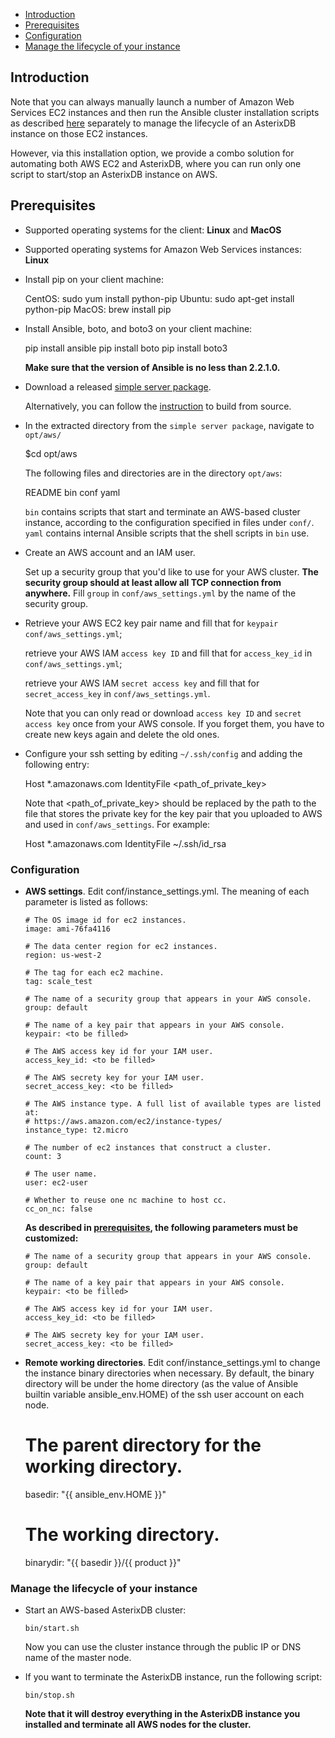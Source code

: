 <!--
 ! Licensed to the Apache Software Foundation (ASF) under one
 ! or more contributor license agreements.  See the NOTICE file
 ! distributed with this work for additional information
 ! regarding copyright ownership.  The ASF licenses this file
 ! to you under the Apache License, Version 2.0 (the
 ! "License"); you may not use this file except in compliance
 ! with the License.  You may obtain a copy of the License at
 !
 !   http://www.apache.org/licenses/LICENSE-2.0
 !
 ! Unless required by applicable law or agreed to in writing,
 ! software distributed under the License is distributed on an
 ! "AS IS" BASIS, WITHOUT WARRANTIES OR CONDITIONS OF ANY
 ! KIND, either express or implied.  See the License for the
 ! specific language governing permissions and limitations
 ! under the License.
 !-->

* [Introduction](#Introduction)
* [Prerequisites](#Prerequisites)
* [Configuration](#config)
* [Manage the lifecycle of your instance](#lifecycle)

## <a id="Introduction">Introduction</a>
   Note that you can always manually launch a number of Amazon Web Services EC2 instances and then run the
   Ansible cluster installation scripts as described [here](ansible.html) separately to manage the
   lifecycle of an AsterixDB instance on those EC2 instances.

   However, via this installation option, we provide a combo solution for automating both AWS EC2
   and AsterixDB, where you can run only one script to start/stop an AsterixDB instance on AWS.

## <a id="Prerequisites">Prerequisites</a>
  *  Supported operating systems for the client: **Linux** and **MacOS**

  *  Supported operating systems for Amazon Web Services instances: **Linux**

  *  Install pip on your client machine:

        CentOS: sudo yum install python-pip
        Ubuntu: sudo apt-get install python-pip
        MacOS:  brew install pip

  *  Install Ansible, boto, and boto3 on your client machine:

        pip install ansible
        pip install boto
        pip install boto3

     **Make sure that the version of Ansible is no less than 2.2.1.0.**

  *  Download a released [simple server package](http://asterixdb.apache.org/download.html).

     Alternatively, you can follow the [instruction](https://github.com/apache/asterixdb#build-from-source) to
     build from source.

  *  In the extracted directory from the `simple server package`, navigate to `opt/aws/`

        $cd opt/aws

     The following files and directories are in the directory `opt/aws`:

        README  bin  conf  yaml

     `bin` contains scripts that start and terminate an AWS-based cluster instance, according to the configuration
     specified in files under `conf/`. `yaml` contains internal Ansible scripts that the shell scripts in `bin` use.

  *  Create an AWS account and an IAM user.

     Set up a security group that you'd like to use for your AWS cluster.
     **The security group should at least allow all TCP connection from anywhere.**
     Fill `group` in `conf/aws_settings.yml` by the name of the security group.

  *  Retrieve your AWS EC2 key pair name and fill that for `keypair` `conf/aws_settings.yml`;

     retrieve your AWS IAM `access key ID` and fill that for `access_key_id` in `conf/aws_settings.yml`;

     retrieve your AWS IAM `secret access key` and fill that for `secret_access_key` in `conf/aws_settings.yml`.

     Note that you can only read or download `access key ID` and `secret access key` once from your AWS console.
     If you forget them, you have to create new keys again and delete the old ones.

  *  Configure your ssh setting by editing `~/.ssh/config` and adding the following entry:

        Host *.amazonaws.com
              IdentityFile <path_of_private_key>

     Note that \<path_of_private_key\> should be replaced by the path to the file that stores the private key for the
     key pair that you uploaded to AWS and used in `conf/aws_settings`. For example:

        Host *.amazonaws.com
              IdentityFile ~/.ssh/id_rsa

### <a id="config">Configuration</a>
  * **AWS settings**.  Edit conf/instance_settings.yml. The meaning of each parameter is listed as follows:

        # The OS image id for ec2 instances.
        image: ami-76fa4116

        # The data center region for ec2 instances.
        region: us-west-2

        # The tag for each ec2 machine.
        tag: scale_test

        # The name of a security group that appears in your AWS console.
        group: default

        # The name of a key pair that appears in your AWS console.
        keypair: <to be filled>

        # The AWS access key id for your IAM user.
        access_key_id: <to be filled>

        # The AWS secrety key for your IAM user.
        secret_access_key: <to be filled>

        # The AWS instance type. A full list of available types are listed at:
        # https://aws.amazon.com/ec2/instance-types/
        instance_type: t2.micro

        # The number of ec2 instances that construct a cluster.
        count: 3

        # The user name.
        user: ec2-user

        # Whether to reuse one nc machine to host cc.
        cc_on_nc: false

      **As described in [prerequisites](#Prerequisites), the following parameters must be customized:**

        # The name of a security group that appears in your AWS console.
        group: default

        # The name of a key pair that appears in your AWS console.
        keypair: <to be filled>

        # The AWS access key id for your IAM user.
        access_key_id: <to be filled>

        # The AWS secrety key for your IAM user.
        secret_access_key: <to be filled>

  *  **Remote working directories**. Edit conf/instance_settings.yml to change the instance binary directories
     when necessary. By default, the binary directory will be under the home directory (as the value of
     Ansible builtin variable ansible_env.HOME) of the ssh user account on each node.

        # The parent directory for the working directory.
        basedir: "{{ ansible_env.HOME }}"

        # The working directory.
        binarydir: "{{ basedir }}/{{ product }}"


### <a id="lifecycle">Manage the lifecycle of your instance</a>
  * Start an AWS-based AsterixDB cluster:

        bin/start.sh

     Now you can use the cluster instance through the public IP or DNS name of the master node.

  * If you want to terminate the AsterixDB instance, run the following script:

        bin/stop.sh

    **Note that it will destroy everything in the AsterixDB instance you installed and terminate all AWS nodes
    for the cluster.**
